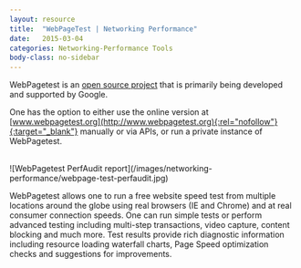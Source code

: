 ```yaml
---
layout: resource
title:  "WebPageTest | Networking Performance"
date:   2015-03-04
categories: Networking-Performance Tools
body-class: no-sidebar
---
```


WebPagetest is an [open source project](https://github.com/WPO-Foundation/webpagetest) that is primarily being developed and supported by Google.

One has the option to either use the online version at [www.webpagetest.org](http://www.webpagetest.org){:rel="nofollow"}{:target="_blank"} manually or via APIs, or run a private instance of WebPagetest.

<br>
![WebPagetest PerfAudit report](/images/networking-performance/webpage-test-perfaudit.jpg)
<br>

WebPagetest allows one to run a free website speed test from multiple locations around the globe using real browsers (IE and Chrome) and at real consumer connection speeds. One can run simple tests or perform advanced testing including multi-step transactions, video capture, content blocking and much more. Test results provide rich diagnostic information including resource loading waterfall charts, Page Speed optimization checks and suggestions for improvements.